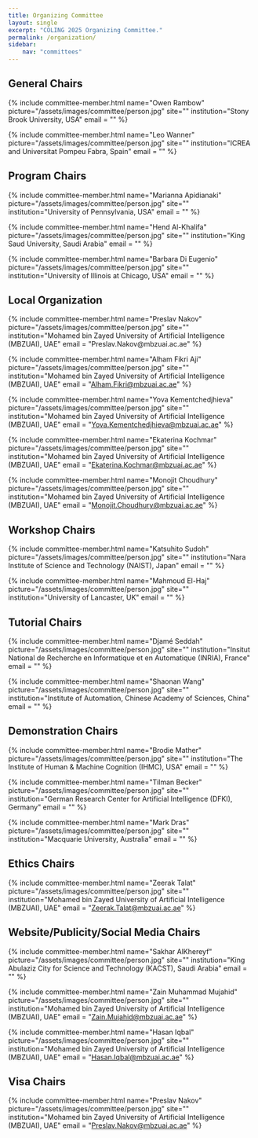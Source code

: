 ```yaml
---
title: Organizing Committee
layout: single
excerpt: "COLING 2025 Organizing Committee."
permalink: /organization/
sidebar: 
    nav: "committees"
---
```

<h2>General Chairs</h2>
{% include committee-member.html
   name="Owen Rambow"
   picture="/assets/images/committee/person.jpg"
   site=""
   institution="Stony Brook University, USA"
   email = ""
%}

{% include committee-member.html
   name="Leo Wanner"
   picture="/assets/images/committee/person.jpg"
   site=""
   institution="ICREA and Universitat Pompeu Fabra, Spain"
   email = ""
%}

<!-- 
<small>
**For questions related to paper submission, email:** editors@aclrollingreview.org <br>
**For all other questions, email:** acl2024-programchairs@googlegroups.com <br>
</small>
-->

<h2>Program Chairs </h2>

{% include committee-member.html
   name="Marianna Apidianaki"
   picture="/assets/images/committee/person.jpg"
   site=""
   institution="University of Pennsylvania, USA"
   email = ""
%}

{% include committee-member.html
   name="Hend Al-Khalifa"
   picture="/assets/images/committee/person.jpg"
   site=""
   institution="King Saud University, Saudi Arabia"
   email = ""
%}

{% include committee-member.html
   name="Barbara Di Eugenio"
   picture="/assets/images/committee/person.jpg"
   site=""
   institution="University of Illinois at Chicago, USA"
   email = ""
%}

<h2>Local Organization </h2>
{% include committee-member.html
name="Preslav Nakov"
picture="/assets/images/committee/person.jpg"
site=""
institution="Mohamed bin Zayed University of Artificial Intelligence (MBZUAI), UAE"
email = "Preslav.Nakov@mbzuai.ac.ae"
%}

{% include committee-member.html
name="Alham Fikri Aji"
picture="/assets/images/committee/person.jpg"
site=""
institution="Mohamed bin Zayed University of Artificial Intelligence (MBZUAI), UAE"
email = "Alham.Fikri@mbzuai.ac.ae"
%}

{% include committee-member.html
name="Yova Kementchedjhieva"
picture="/assets/images/committee/person.jpg"
site=""
institution="Mohamed bin Zayed University of Artificial Intelligence (MBZUAI), UAE"
email = "Yova.Kementchedjhieva@mbzuai.ac.ae"
%}

{% include committee-member.html
name="Ekaterina Kochmar"
picture="/assets/images/committee/person.jpg"
site=""
institution="Mohamed bin Zayed University of Artificial Intelligence (MBZUAI), UAE"
email = "Ekaterina.Kochmar@mbzuai.ac.ae"
%}

{% include committee-member.html
name="Monojit Choudhury"
picture="/assets/images/committee/person.jpg"
site=""
institution="Mohamed bin Zayed University of Artificial Intelligence (MBZUAI), UAE"
email = "Monojit.Choudhury@mbzuai.ac.ae"
%}

<h2>Workshop Chairs</h2>
{% include committee-member.html
name="Katsuhito Sudoh"
picture="/assets/images/committee/person.jpg"
site=""
institution="Nara Institute of Science and Technology (NAIST), Japan"
email = ""
%}

{% include committee-member.html
name="Mahmoud El-Haj"
picture="/assets/images/committee/person.jpg"
site=""
institution="University of Lancaster, UK"
email = ""
%}

<h2>Tutorial Chairs</h2>
{% include committee-member.html
name="Djamé Seddah"
picture="/assets/images/committee/person.jpg"
site=""
institution="Insitut National de Recherche en Informatique et en Automatique (INRIA), France"
email = ""
%}

{% include committee-member.html
name="Shaonan Wang"
picture="/assets/images/committee/person.jpg"
site=""
institution="Institute of Automation, Chinese Academy of Sciences, China"
email = ""
%}

<h2>Demonstration Chairs</h2>
{% include committee-member.html
name="Brodie Mather"
picture="/assets/images/committee/person.jpg"
site=""
institution="The Institute of Human & Machine Cognition (IHMC), USA"
email = ""
%}

{% include committee-member.html
name="Tilman Becker"
picture="/assets/images/committee/person.jpg"
site=""
institution="German Research Center for Artificial Intelligence (DFKI), Germany"
email = ""
%}

{% include committee-member.html
name="Mark Dras"
picture="/assets/images/committee/person.jpg"
site=""
institution="Macquarie University, Australia"
email = ""
%}

<h2>Ethics Chairs</h2>

{% include committee-member.html
name="Zeerak Talat"
picture="/assets/images/committee/person.jpg"
site=""
institution="Mohamed bin Zayed University of Artificial Intelligence (MBZUAI), UAE"
email = "Zeerak.Talat@mbzuai.ac.ae"
%}

<h2>Website/Publicity/Social Media Chairs</h2>

{% include committee-member.html
name="Sakhar AlKhereyf"
picture="/assets/images/committee/person.jpg"
site=""
institution="King Abulaziz City for Science and Technology (KACST), Saudi Arabia"
email = ""
%}

{% include committee-member.html
name="Zain Muhammad Mujahid"
picture="/assets/images/committee/person.jpg"
site=""
institution="Mohamed bin Zayed University of Artificial Intelligence (MBZUAI), UAE"
email = "Zain.Mujahid@mbzuai.ac.ae"
%}

{% include committee-member.html
name="Hasan Iqbal"
picture="/assets/images/committee/person.jpg"
site=""
institution="Mohamed bin Zayed University of Artificial Intelligence (MBZUAI), UAE"
email = "Hasan.Iqbal@mbzuai.ac.ae"
%}

<h2>Visa Chairs</h2>

{% include committee-member.html
name="Preslav Nakov"
picture="/assets/images/committee/person.jpg"
site=""
institution="Mohamed bin Zayed University of Artificial Intelligence (MBZUAI), UAE"
email = "Preslav.Nakov@mbzuai.ac.ae"
%}